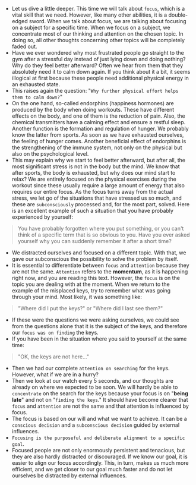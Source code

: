 - Let us dive a little deeper. This time we will talk about `focus`, which is a vital skill that we need. However, like many other abilities, it is a double-edged sword. When we talk about focus, we are talking about focusing on a subject for a specific time. When we focus on a subject, we concentrate most of our thinking and attention on the chosen topic. In doing so, all other thoughts concerning other topics will be completely faded out.
- Have we ever wondered why most frustrated people go straight to the gym after a stressful day instead of just lying down and doing nothing? Why do they feel better afterward? Often we hear from them that they absolutely need it to calm down again. If you think about it a bit, it seems illogical at first because these people need additional physical energy in an exhausted state.
- This raises again the question: "`Why further physical effort helps them to calm down?`"
- On the one hand, so-called endorphins (happiness hormones) are produced by the body when doing workouts. These have different effects on the body, and one of them is the reduction of pain. Also, the chemical transmitters have a calming effect and ensure a restful sleep. Another function is the formation and regulation of hunger. We probably know the latter from sports. As soon as we have exhausted ourselves, the feeling of hunger comes. Another beneficial effect of endorphins is the strengthening of the immune system, not only on the physical but also on the psychological level.
- This may explain why we start to feel better afterward, but after all, the most significant stress is not in the body but the mind. We know that after sports, the body is exhausted, but why does our mind start to relax? We are entirely focused on the physical exercises during the workout since these usually require a large amount of energy that also requires our entire focus. As the focus turns away from the actual stress, we let go of the situations that have stressed us so much, and these are `subconsciously` processed and, for the most part, solved. Here is an excellent example of such a situation that you have probably experienced by yourself:

> You have probably forgotten where you put something, or you can't think of a specific term that is so obvious to you. Have you ever asked yourself why you can suddenly remember it after a short time?

- We distracted ourselves and focused on a different topic. With that, we gave our subconscious the possibility to solve the problem by itself.
- It is essential to differentiate between `focus` and `attention` because they are not the same. `Attention` refers to the **momentum**, as it is happening right now, and you are reading this text. However, the `focus` is on the topic you are dealing with at the moment. When we return to the example of the misplaced keys, try to remember what was going through your mind. Most likely, it was something like:

> "Where did I put the keys?" or "Where did I last see them?"

- If these were the questions we were asking ourselves, we could see from the questions alone that it is the subject of the keys, and therefore our `focus was on finding` the keys.
- If you have been in the situation where you said to yourself at the same time:

> "OK, the keys are not here..."

- Then we had our complete `attention on searching` for the keys. However, what if we are in a hurry?
- Then we look at our watch every 5 seconds, and our thoughts are already on where we expected to be soon. We will hardly be able to `concentrate` on the search for the keys because your focus is on "**being late**" and not on "`finding the keys`." It should have become clearer that `focus` and `attention` are not the same and that attention is influenced by focus.
- The focus is based on our will and what we want to achieve. It can be a `conscious decision` and a `subconscious decision` guided by external influences.
- `Focusing is the purposeful and deliberate alignment to a specific goal`.
- Focused people are not only enormously persistent and tenacious, but they are also hardly distracted or discouraged. If we know our goal, it is easier to align our focus accordingly. This, in turn, makes us much more efficient, and we get closer to our goal much faster and do not let ourselves be distracted by external influences.
